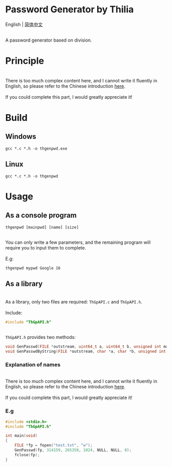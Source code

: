 # Password Generator by Thilia
English | [简体中文](./README.zh-cn.md)

<br>A password generator based on division.<br/>

# Principle
<br>There is too much complex content here, and I cannot write it fluently in English, so please refer to the Chinese introduction [here](.//README.zh-cn.md#%E5%8E%9F%E7%90%86).<br/>
<br>If you could complete this part, I would greatly appreciate it!<br/>

# Build
## Windows
```shell
gcc *.c *.h -o thgenpwd.exe
```
## Linux
```shell
gcc *.c *.h -o thgenpwd
```

# Usage
## As a console program
```shell
thgenpwd [mainpwd] [name] [size]
```
<br>You can only write a few parameters, and the remaining program will require you to input them to complete.<br/>
<br>E.g:<br>
```shell
thgenpwd mypwd Google 16
```
## As a library
<br>As a library, only two files are required: `ThGpAPI.c` and `ThGpAPI.h`.<br/>
<br>Include:<br/>
```c
#include "ThGpAPI.h"
```
<br>`ThGpAPI.h` provides two methods:<br/>
```c
void GenPasswd(FILE *outstream, uint64_t a, uint64_t b, unsigned int maxsize, volatile unsigned int *sizedst, char *pwd_chars, unsigned int pwd_chars_count);
void GenPasswdByString(FILE *outstream, char *a, char *b, unsigned int maxsize, volatile unsigned int *sizedst, char *pwd_chars, unsigned int pwd_chars_count);
```
### Explanation of names
<br>There is too much complex content here, and I cannot write it fluently in English, so please refer to the Chinese introduction [here](./README.zh-cn.md#%E5%85%B6%E4%B8%AD%E5%90%8D%E7%A7%B0%E7%9A%84%E8%A7%A3%E9%87%8A).<br/>
<br>If you could complete this part, I would greatly appreciate it!<br/>
### E.g
```c
#include <stdio.h>
#include "ThGpAPI.h"

int main(void)
{
	FILE *fp = fopen("test.txt", "w");
	GenPasswd(fp, 314159, 265358, 1024, NULL, NULL, 0);
	fclose(fp);
}
```
